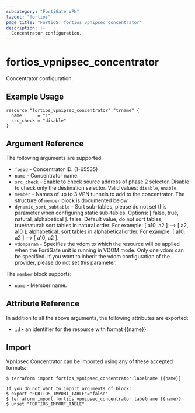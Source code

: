 ```yaml
---
subcategory: "FortiGate VPN"
layout: "fortios"
page_title: "FortiOS: fortios_vpnipsec_concentrator"
description: |-
  Concentrator configuration.
---
```


# fortios_vpnipsec_concentrator
Concentrator configuration.

## Example Usage

```hcl
resource "fortios_vpnipsec_concentrator" "trname" {
  name      = "1"
  src_check = "disable"
}
```

## Argument Reference

The following arguments are supported:

* `fosid` - Concentrator ID. (1-65535)
* `name` - Concentrator name.
* `src_check` - Enable to check source address of phase 2 selector. Disable to check only the destination selector. Valid values: `disable`, `enable`.
* `member` - Names of up to 3 VPN tunnels to add to the concentrator. The structure of `member` block is documented below.
* `dynamic_sort_subtable` - Sort sub-tables, please do not set this parameter when configuring static sub-tables. Options: [ false, true, natural, alphabetical ]. false: Default value, do not sort tables; true/natural: sort tables in natural order. For example: [ a10, a2 ] --> [ a2, a10 ]; alphabetical: sort tables in alphabetical order. For example: [ a10, a2 ] --> [ a10, a2 ].
* `vdomparam` - Specifies the vdom to which the resource will be applied when the FortiGate unit is running in VDOM mode. Only one vdom can be specified. If you want to inherit the vdom configuration of the provider, please do not set this parameter.

The `member` block supports:

* `name` - Member name.


## Attribute Reference

In addition to all the above arguments, the following attributes are exported:
* `id` - an identifier for the resource with format {{name}}.

## Import

VpnIpsec Concentrator can be imported using any of these accepted formats:
```
$ terraform import fortios_vpnipsec_concentrator.labelname {{name}}

If you do not want to import arguments of block:
$ export "FORTIOS_IMPORT_TABLE"="false"
$ terraform import fortios_vpnipsec_concentrator.labelname {{name}}
$ unset "FORTIOS_IMPORT_TABLE"
```
